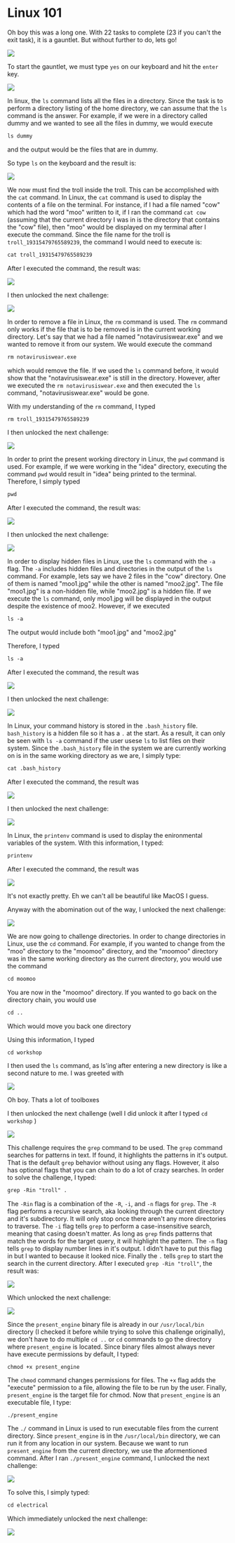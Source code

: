 # Linux 101
Oh boy this was a long one. With 22 tasks to complete (23 if you can't the exit task), it is a gauntlet. But without further to do, lets go!

![](../images/Linux-101-Challenge-1.jpg)

To start the gauntlet, we must type `yes` on our keyboard and hit the `enter` key.

![](../images/Linux-101-Challenge-2.jpg)

In linux, the `ls` command lists all the files in a directory. Since the task is to perform a directory listing of the home directory, we can assume that the `ls` command is the answer. For example, if we were in a directory called dummy and we wanted to see all the files in dummy, we would execute 
```txt
ls dummy
```
and the output would be the files that are in dummy.

So type `ls` on the keyboard and the result is:

![](../images/Linux-101-part-3.png)

We now must find the troll inside the troll. This can be accomplished with the `cat` command. In Linux, the `cat` command is used to display the contents of a file on the terminal. For instance, if I had a file named "cow" which had the word "moo" written to it, if I ran the command `cat cow` (assuming that the current directory I was in is the directory that contains the "cow" file), then "moo" would be displayed on my terminal after I execute the command. Since the file name for the troll is `troll_19315479765589239`, the command I would need to execute is:
```txt
cat troll_19315479765589239
```
After I executed the command, the result was:

![](../images/Linux-101-part-4.png)

I then unlocked the next challenge:

![](../images/Linux-101-Challenge-4.jpg)

In order to remove a file in Linux, the `rm` command is used. The `rm` command only works if the file that is to be removed is in the current working directory. Let's say that we had a file named "notavirusiswear.exe" and we wanted to remove it from our system. We would execute the command
```txt
rm notavirusiswear.exe
```
which would remove the file. If we used the `ls` command before, it would show that the "notavirusiswear.exe" is still in the directory. However, after we executed the `rm notavirusiswear.exe` and then executed the `ls` command, "notavirusiswear.exe" would be gone.

With my understanding of the `rm` command, I typed

```txt
rm troll_19315479765589239
```

I then unlocked the next challenge:

![](../images/Linux-101-Challenge-5.jpg)

In order to print the present working directory in Linux, the `pwd` command is used. For example, if we were working in the "idea" directory, executing the command `pwd` would result in "idea" being printed to the terminal. Therefore, I simply typed

```txt
pwd
```
After I executed the command, the result was:

![](../images/Linux-101-part-7.png) 

I then unlocked the next challenge:

![](../images/Linux-101-Challenge-6.jpg)

In order to display hidden files in Linux, use the `ls` command with the `-a` flag. The `-a` includes hidden files and directories in the output of the `ls` command. For example, lets say we have 2 files in the "cow" directory. One of them is named "moo1.jpg" while the other is named "moo2.jpg". The file "moo1.jpg" is a non-hidden file, while "moo2.jpg" is a hidden file. If we execute the `ls` command, only moo1.jpg will be displayed in the output despite the existence of moo2. However, if we executed 

```txt
ls -a
```

The output would include both "moo1.jpg" and "moo2.jpg"

Therefore, I typed

```txt
ls -a
```
After I executed the command, the result was

![](../images/Linux-101-part-12.png)

I then unlocked the next challenge:

![](../images/Linux-101-Challenge-7.jpg)

In Linux, your command history is stored in the `.bash_history` file. `bash_history` is a hidden file so it has a `.` at the start. As a result, it can only be seen with `ls -a` command if the user usese `ls` to list files on their system. Since the `.bash_history` file in the system we are currently working on is in the same working directory as we are, I simply type:

```txt
cat .bash_history
```
After I executed the command, the result was

![](../images/Linux-101-part-13.png)

I then unlocked the next challenge:

![](../images/Linux-101-Challenge-8.jpg)

In Linux, the `printenv` command is used to display the enironmental variables of the system. With this information, I typed:

```txt
printenv
```

After I executed the command, the result was

![](../images/Linux-101-part-14.png)

It's not exactly pretty. Eh we can't all be beautiful like MacOS I guess.

Anyway with the abomination out of the way, I unlocked the next challenge:

![](../images/Linux-101-Challenge-9.jpg)

We are now going to challenge directories. In order to change directories in Linux, use the `cd` command. For example, if you wanted to change from the "moo" directory to the "moomoo" directory, and the "moomoo" directory was in the same working directory as the current directory, you would use the command 

```txt
cd moomoo
```

You are now in the "moomoo" directory. If you wanted to go back on the directory chain, you would use

```txt
cd ..
```

Which would move you back one directory

Using this information, I typed

```txt
cd workshop
```
I then used the `ls` command, as ls'ing after entering a new directory is like a second nature to me. I was greeted with

![](../images/Linux-101-Challenge-10-Wall.jpg)

Oh boy. Thats a lot of toolboxes

I then unlocked the next challenge (well I did unlock it after I typed `cd workshop` )

![](../images/Linux-101-Challenge-10.jpg)

This challenge requires the `grep` command to be used. The `grep` command searches for patterns in text. If found, it highlights the patterns in it's output. That is the default `grep` behavior without using any flags.  However, it also has optional flags that you can chain to do a lot of crazy searches. In order to solve the challenge, I typed:

```txt
grep -Rin "troll" .
```
The `-Rin` flag is a combination of the `-R`, `-i`, and `-n` flags for `grep`. The `-R` flag performs a recursive search, aka looking through the current directory and it's subdirectory. It will only stop once there aren't any more directories to traverse. The `-i` flag tells `grep` to perform a case-insensitive search, meaning that casing doesn't matter. As long as `grep` finds patterns that match the words for the target query, it will highlight the pattern. The `-n` flag tells `grep` to display number lines in it's output. I didn't have to put this flag in but I wanted to because it looked nice. Finally the `.` tells `grep` to start the search in the current directory. After I executed `grep -Rin "troll"`, the result was:

![](../images/Linux-101-part-10.png)

Which unlocked the next challenge:

![](../images/Linux-101-Challenge-11.jpg)

Since the `present_engine` binary file is already in our `/usr/local/bin` directory (I checked it before while trying to solve this challenge originally), we don't have to do multiple `cd ..` or `cd` commands to go the directory where `present_engine` is located. Since binary files almost always never have execute permissions by default, I typed:

`chmod +x present_engine`

The `chmod` command changes permissions for files. The `+x` flag adds the "execute" permission to a file, allowing the file to be run by the user. Finally, `present_engine` is the target file for chmod. Now that `present_engine` is an executable file, I type:

`./present_engine`

The `./` command in Linux is used to run executable files from the current directory. Since `present_engine` is in the `/usr/local/bin` directory, we can run it from any location in our system. Because we want to run `present_engine` from the current directory, we use the aformentioned command. After I ran `./present_engine` command, I unlocked the next challenge:

![](../images/Linux-101-Challenge-12.jpg)

To solve this, I simply typed:

```txt
cd electrical
```

Which immediately unlocked the next challenge:

![](../images/Linux-101-Challenge-13.jpg)



